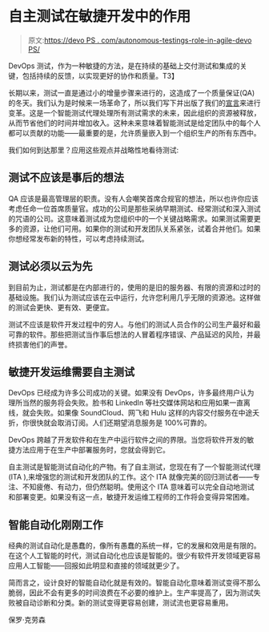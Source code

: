 # 自主测试在敏捷开发中的作用

> 原文:[https://devo PS . com/autonomous-testings-role-in-agile-devo PS/](https://devops.com/autonomous-testings-role-in-agile-devops/)

DevOps 测试，作为一种敏捷的方法，是在持续的基础上交付测试和集成的关键，包括持续的反馈，以实现更好的协作和质量。T3】

长期以来，测试一直是通过小的增量步骤来进行的，这造成了一个质量保证(QA)的冬天。我们认为是时候来一场革命了，所以我们写下并出版了我们的[宣言](https://www.functionize.com/company/manifesto/)来进行变革。这是一个智能测试代理处理所有测试需求的未来，因此组织的资源被释放，从而节省他们的时间并增加收入。这种未来意味着智能测试是给定团队中的每个人都可以贡献的功能——最重要的是，允许质量嵌入到一个组织生产的所有东西中。

我们如何到达那里？应用这些观点并战略性地看待测试:

## **测试不应该是事后的想法**

QA 应该是最高管理层的职责。没有人会嘲笑首席合规官的想法，所以也许你应该考虑任命一位首席质量官。成功的公司是那些采纳早期测试、经常测试和深入测试的咒语的公司。这意味着测试成为您组织中的一个关键战略需求。如果测试需要更多的资源，让他们可用。如果你的测试和开发团队关系紧张，试着合并他们。如果你想经常发布新的特性，可以考虑持续测试。

## **测试必须以云为先**

到目前为止，测试都是在内部进行的，使用的是旧的服务器、有限的资源和过时的基础设施。我们认为测试应该在云中运行，允许您利用几乎无限的资源池。这样做的测试会更快、更有效、更便宜。

测试不应该是软件开发过程中的穷人。与他们的测试人员合作的公司生产最好和最可靠的软件。那些把测试当作事后想法的人冒着程序错误、产品延迟的风险，并最终损害他们的声誉。

## **敏捷开发运维需要自主测试**

DevOps 已经成为许多公司成功的关键。如果没有 DevOps，许多最终用户认为理所当然的服务将会失败。脸书和 LinkedIn 等社交媒体网站和应用如果一直离线，就会失败。如果像 SoundCloud、网飞和 Hulu 这样的内容交付服务在中途夭折，你很快就会取消订阅。人们还期望消息服务是 100%可靠的。

DevOps 跨越了开发软件和在生产中运行软件之间的界限。当您将软件开发的敏捷方法应用于在生产中部署服务时，您就会得到它。

自主测试是智能测试自动化的产物。有了自主测试，您现在有了一个智能测试代理(ITA ),来增强您的测试和开发团队的工作。这个 ITA 就像完美的回归测试者——专注、不知疲倦、有动力，但仍然聪明。使用这个 ITA 意味着可以完全自动地测试和部署变更。如果没有这一点，敏捷开发运维工程师的工作将会变得异常困难。

## **智能自动化刚刚工作**

经典的测试自动化是愚蠢的，像所有愚蠢的系统一样，它的发展和效用是有限的。在这个人工智能的时代，测试自动化也应该是智能的。很少有软件开发领域更容易应用人工智能——回报如此明显和直接的领域就更少了。

简而言之，设计良好的智能自动化就是有效的。智能自动化意味着测试变得不那么脆弱，因此不会有更多的时间浪费在不必要的维护上。生产率提高了，因为测试失败被自动诊断和分类。新的测试变得更容易创建，测试流也更容易重用。

保罗·克劳森